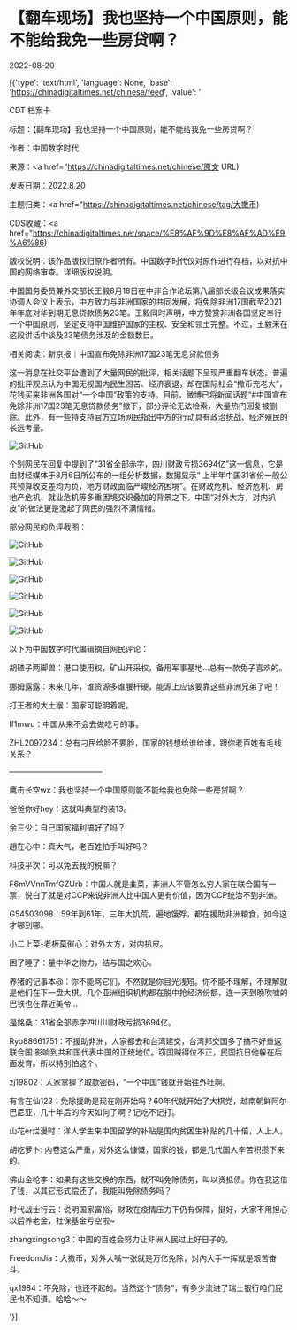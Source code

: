 # 【翻车现场】我也坚持一个中国原则，能不能给我免一些房贷啊？

2022-08-20

[{'type': 'text/html', 'language': None, 'base': 'https://chinadigitaltimes.net/chinese/feed', 'value': '

CDT 档案卡

标题：【翻车现场】我也坚持一个中国原则，能不能给我免一些房贷啊？

作者：中国数字时代

来源：<a href="https://chinadigitaltimes.net/chinese/原文 URL)

发表日期：2022.8.20

主题归类：<a href="https://chinadigitaltimes.net/chinese/tag/大撒币)

CDS收藏：<a href="https://chinadigitaltimes.net/space/%E8%AF%9D%E8%AF%AD%E9%A6%86)

版权说明：该作品版权归原作者所有。中国数字时代仅对原作进行存档，以对抗中国的网络审查。详细版权说明。





中国国务委员兼外交部长王毅8月18日在中非合作论坛第八届部长级会议成果落实协调人会议上表示，中方致力与非洲国家的共同发展，将免除非洲17国截至2021年年底对华到期无息贷款债务23笔。王毅同时声明，中方赞赏非洲各国坚定奉行一个中国原则，坚定支持中国维护国家的主权、安全和领土完整。不过，王毅未在这段讲话中谈及23笔债务涉及的金额数目。



相关阅读：新京报｜中国宣布免除非洲17国23笔无息贷款债务

这一消息在社交平台遭到了大量网民的批评，相关话题下呈现严重翻车状态。普遍的批评观点认为中国无视国内民生困苦、经济衰退，却在国际社会“撒币充老大”，花钱买来非洲各国对“一个中国”政策的支持。目前，微博已将新闻话题“#中国宣布免除非洲17国23笔无息贷款债务”撤下，部分评论无法检索，大量热门回复被删除。此外，有一些持支持官方立场网民指出中方的行动具有政治统战、经济殖民的长远考量。

![GitHub](https://chinadigitaltimes.net/chinese/files/2022/08/image-1661014585014.png)

个别网民在回复中提到了“31省全部赤字，四川财政亏损3694亿”这一信息，它是由财经媒体于8月6日所公布的一组分析数据，数据显示“ 上半年中国31省份一般公共预算收支差均为负，地方财政面临严峻经济困境”。在财政危机、经济危机、房地产危机、就业危机等多重困境交织叠加的背景之下，中国“对外大方，对内扒皮”的做法更是激起了网民的强烈不满情绪。

部分网民的负评截图：

![GitHub](https://chinadigitaltimes.net/chinese/files/2022/08/image-1661014818067.png)

![GitHub](https://chinadigitaltimes.net/chinese/files/2022/08/image-1661014825044.png)

![GitHub](https://chinadigitaltimes.net/chinese/files/2022/08/image-1661014833293.png)

![GitHub](https://chinadigitaltimes.net/chinese/files/2022/08/image-1661014881550.png)

![GitHub](https://chinadigitaltimes.net/chinese/files/2022/08/image-1661014889064.png)

![GitHub](https://chinadigitaltimes.net/chinese/files/2022/08/image-1661014903841.png)

以下为中国数字时代编辑摘自网民评论：



胡碴子两脚兽：港口使用权，矿山开采权，备用军事基地…总有一款兔子喜欢的。

娜姆露露：未来几年，谁资源多谁腰杆硬，能源上应该要靠这些非洲兄弟了吧！

打王者的大土猴：国家可聪明着呢。

lf1mwu：中国从来不会去做吃亏的事。

ZHL2097234：总有刁民给脸不要脸，国家的钱想给谁给谁，跟你老百姓有毛线关系？

————————————

鹰击长空wx：我也坚持一个中国原则能不能给我也免除一些房贷啊？

爸爸你好hey：这就叫典型的装13。

余三少：自己国家福利搞好了吗？

趙在心中：真大气，老百姓拍手叫好吗？

科技平次：可以免去我的税嘛？

F6mVVnnTmfGZUrb：中国人就是韭菜，非洲人不管怎么穷人家在联合国有一票，说白了就是对CCP来说非洲人比中国人更有价值，因为CCP统治不到非洲。

G54503098：59年到61年，三年大饥荒，遍地饿殍，都在援助非洲粮食，如今这才哪到哪。

小二上菜-老板莫催心：对外大方，对内扒皮。

困了睡了：量中华之物力，结与国之欢心。

养猪的记事本@：你不能骂它们，不然就是你目光浅短。你不能不理解，不理解就是他们在下一盘大棋。几个亚洲组织机构都在脱中抢经济份额，连一天到晚吹嘘的巴铁也在靠近美帝…

是銘桑：31省全部赤字四川川财政亏损3694亿。

Ryo88661751：不援助非洲，人家都去和台湾建交，台湾邦交国多了搞不好重返联合国 影响到共和国代表中国的正统地位。窃国贼得位不正，民国抗日他躲在后面发育。所以特别怕这个。

zj19802：人家掌握了取款密码，“一个中国”钱就开始往外吐啊。

有言在仙123：免除援助是现在刚开始吗？60年代就开始了大棋党，越南朝鲜阿尔巴尼亚，几十年后的今天如何了啊？记吃不记打。

山花er烂漫时：洋人学生来中国留学的补贴是国内贫困生补贴的几十倍，人上人。

胡吃萝卜: 内卷这么严重，对外这么慷慨，国家的钱，都是几代国人辛苦积攒下来的。

佛山金枪李：如果有这些交换的东西，就不叫免除债务，叫以资抵债。你在我这借了钱，以其它形式偿还了，我能叫免除债务吗？

时代战士行云：说明国家富裕，财政在疫情压力下仍有保障，挺好，大家不用担心以后养老金，社保基金亏空啦~

zhangxingsong3：中国的百姓会努力让非洲人民过上好日子的。

FreedomJia：大撒币，对外大嘴一张就是万亿免除，对内大手一挥就是艰苦奋斗。

qx1984：不免除，也还不起的。当然这个“债务”，有多少流进了瑞士银行咱们屁民也不知道。哈哈～～ 

'}]